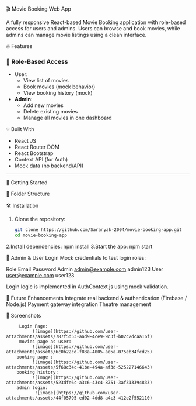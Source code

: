 🎬 Movie Booking Web App

A fully responsive React-based Movie Booking application with role-based access for users and admins. Users can browse and book movies, while admins can manage movie listings using a clean interface.


🔥 Features

### 👥 Role-Based Access
- User:
  - View list of movies
  - Book movies (mock behavior)
  - View booking history (mock)
- **Admin**:
  - Add new movies
  - Delete existing movies
  - Manage all movies in one dashboard

💡 Built With
- React JS
- React Router DOM
- React Bootstrap
- Context API (for Auth)
- Mock data (no backend/API)

---
🚀 Getting Started

 📁 Folder Structure

 🛠️ Installation

1. Clone the repository:
   ```bash
   git clone https://github.com/Saranyak-2004/movie-booking-app.git
   cd movie-booking-app
2.Install dependencies:
       npm install
3.Start the app:
        npm start


        
🔐 Admin & User Login
Mock credentials to test login roles:

Role	Email	Password
Admin	admin@example.com	admin123
User	user@example.com	user123

Login logic is implemented in AuthContext.js using mock validation.

🧠 Future Enhancements
         Integrate real backend & authentication (Firebase / Node.js)
         Payment gateway integration
         Theatre management


         
📸 Screenshots


         Login Page:
              ![image](https://github.com/user-attachments/assets/787f5d53-aad9-4ce9-9c3f-b02c2dcaa16f)
         movies page as user:
              ![image](https://github.com/user-attachments/assets/6c0b22cd-f83a-4005-ae5a-075eb34fcd25)
        booking page :
              ![image](https://github.com/user-attachments/assets/5f68c34c-41be-494a-af3d-525227146643)
        booking history:
              ![image](https://github.com/user-attachments/assets/523dfe6c-a3c6-43c4-8751-3af313394833)
        admin login:
               ![image](https://github.com/user-attachments/assets/44f05795-ed02-4dd8-a4c3-412e2f552110)

 
                  


